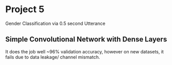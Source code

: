 # Project 5
Gender Classification via 0.5 second Utterance

## Simple Convolutional Network with Dense Layers
It does the job well ~96% validation accuracy, however on new datasets, it fails due to data leakage/ channel mismatch. 
